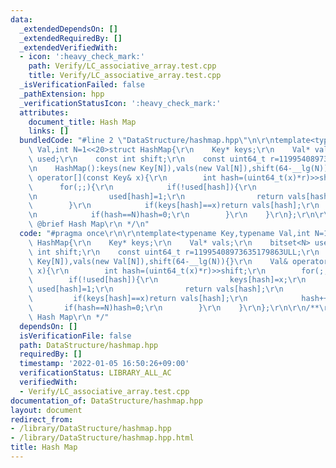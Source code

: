 ```yaml
---
data:
  _extendedDependsOn: []
  _extendedRequiredBy: []
  _extendedVerifiedWith:
  - icon: ':heavy_check_mark:'
    path: Verify/LC_associative_array.test.cpp
    title: Verify/LC_associative_array.test.cpp
  _isVerificationFailed: false
  _pathExtension: hpp
  _verificationStatusIcon: ':heavy_check_mark:'
  attributes:
    document_title: Hash Map
    links: []
  bundledCode: "#line 2 \"DataStructure/hashmap.hpp\"\n\r\ntemplate<typename Key,typename\
    \ Val,int N=1<<20>struct HashMap{\r\n    Key* keys;\r\n    Val* vals;\r\n    bitset<N>\
    \ used;\r\n    const int shift;\r\n    const uint64_t r=11995408973635179863ULL;\r\
    \n    HashMap():keys(new Key[N]),vals(new Val[N]),shift(64-__lg(N)){}\r\n    Val&\
    \ operator[](const Key& x){\r\n        int hash=(uint64_t(x)*r)>>shift;\r\n  \
    \      for(;;){\r\n            if(!used[hash]){\r\n                keys[hash]=x;\r\
    \n                used[hash]=1;\r\n                return vals[hash];\r\n    \
    \        }\r\n            if(keys[hash]==x)return vals[hash];\r\n            hash++;\r\
    \n            if(hash==N)hash=0;\r\n        }\r\n    }\r\n};\r\n\r\n/**\r\n *\
    \ @brief Hash Map\r\n */\n"
  code: "#pragma once\r\n\r\ntemplate<typename Key,typename Val,int N=1<<20>struct\
    \ HashMap{\r\n    Key* keys;\r\n    Val* vals;\r\n    bitset<N> used;\r\n    const\
    \ int shift;\r\n    const uint64_t r=11995408973635179863ULL;\r\n    HashMap():keys(new\
    \ Key[N]),vals(new Val[N]),shift(64-__lg(N)){}\r\n    Val& operator[](const Key&\
    \ x){\r\n        int hash=(uint64_t(x)*r)>>shift;\r\n        for(;;){\r\n    \
    \        if(!used[hash]){\r\n                keys[hash]=x;\r\n               \
    \ used[hash]=1;\r\n                return vals[hash];\r\n            }\r\n   \
    \         if(keys[hash]==x)return vals[hash];\r\n            hash++;\r\n     \
    \       if(hash==N)hash=0;\r\n        }\r\n    }\r\n};\r\n\r\n/**\r\n * @brief\
    \ Hash Map\r\n */"
  dependsOn: []
  isVerificationFile: false
  path: DataStructure/hashmap.hpp
  requiredBy: []
  timestamp: '2022-01-05 16:50:26+09:00'
  verificationStatus: LIBRARY_ALL_AC
  verifiedWith:
  - Verify/LC_associative_array.test.cpp
documentation_of: DataStructure/hashmap.hpp
layout: document
redirect_from:
- /library/DataStructure/hashmap.hpp
- /library/DataStructure/hashmap.hpp.html
title: Hash Map
---
```

